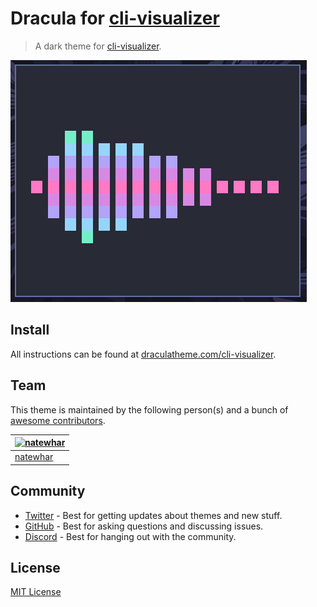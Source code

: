 # Dracula for [cli-visualizer](https://web.archive.org/web/20241018044754/https://github.com/dpayne/cli-visualizer)

> A dark theme for [cli-visualizer](https://web.archive.org/web/20241018044754/https://github.com/dpayne/cli-visualizer).

![Screenshot](./screenshot.png)

## Install

All instructions can be found at [draculatheme.com/cli-visualizer](https://draculatheme.com/cli-visualizer).

## Team

This theme is maintained by the following person(s) and a bunch of [awesome contributors](https://github.com/dracula/foobar/graphs/contributors).

| [![natewhar](https://github.com/natewhar.png?size=100)](https://github.com/natewhar) |
| ------------------------------------------------------------------------------------ |
| [natewhar](https://github.com/natewhar)                                              |

## Community

- [Twitter](https://twitter.com/draculatheme) - Best for getting updates about themes and new stuff.
- [GitHub](https://github.com/dracula/dracula-theme/discussions) - Best for asking questions and discussing issues.
- [Discord](https://draculatheme.com/discord-invite) - Best for hanging out with the community.

## License

[MIT License](./LICENSE)
